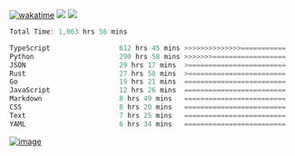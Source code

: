 [![wakatime](https://wakatime.com/badge/user/00eead22-fb14-4dd0-ab8a-3625cafbd50d.svg)](https://wakatime.com/@00eead22-fb14-4dd0-ab8a-3625cafbd50d)
![](https://komarev.com/ghpvc/?username=flatypus)
![](https://pixel.flatypus.me/flatypus?type=tracker)
<!--START_SECTION:waka-->

```rust
Total Time: 1,063 hrs 56 mins

TypeScript                 612 hrs 45 mins >>>>>>>>>>>>>>===========   57.39 %
Python                     290 hrs 58 mins >>>>>>>==================   27.25 %
JSON                       29 hrs 17 mins  >========================   02.74 %
Rust                       27 hrs 58 mins  >========================   02.62 %
Go                         19 hrs 21 mins  =========================   01.81 %
JavaScript                 12 hrs 26 mins  =========================   01.17 %
Markdown                   8 hrs 49 mins   =========================   00.83 %
CSS                        8 hrs 20 mins   =========================   00.78 %
Text                       7 hrs 25 mins   =========================   00.70 %
YAML                       6 hrs 34 mins   =========================   00.62 %
```

<!--END_SECTION:waka-->
[<img alt="image" src="https://github.com/flatypus/flatypus/assets/68029599/0a302dc1-501c-43a0-ae8d-37ec4817f3bd">](https://flatypus.me)

